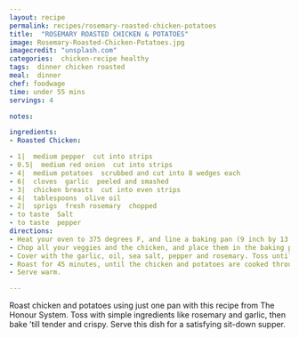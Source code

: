 ```yaml
---
layout: recipe
permalink: recipes/rosemary-roasted-chicken-potatoes
title:  "ROSEMARY ROASTED CHICKEN & POTATOES"
image: Rosemary-Roasted-Chicken-Potatoes.jpg
imagecredit: "unsplash.com"
categories:  chicken-recipe healthy 
tags:  dinner chicken roasted
meal:  dinner
chef: foodwage
time: under 55 mins
servings: 4

notes:

ingredients:
- Roasted Chicken:

- 1|  medium pepper  cut into strips
- 0.5|  medium red onion  cut into strips
- 4|  medium potatoes  scrubbed and cut into 8 wedges each
- 6|  cloves  garlic  peeled and smashed
- 3|  chicken breasts  cut into even strips
- 4|  tablespoons  olive oil
- 2|  sprigs  fresh rosemary  chopped
- to taste  Salt
- to taste  pepper
directions:
- Heat your oven to 375 degrees F, and line a baking pan (9 inch by 13 inch) with parchment.
- Chop all your veggies and the chicken, and place them in the baking pan.
- Cover with the garlic, oil, sea salt, pepper and rosemary. Toss until well coated.
- Roast for 45 minutes, until the chicken and potatoes are cooked through. Stir every 10-12 minutes to make sure nothing burns.
- Serve warm.

---
```


Roast chicken and potatoes using just one pan with this recipe from The Honour System. Toss with simple ingredients like rosemary and garlic, then bake ’till tender and crispy. Serve this dish for a satisfying sit-down supper.